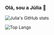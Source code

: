 ### Olá, sou a Júlia 👋

![Julia's GitHub stats](https://github-readme-stats.vercel.app/api?username=juliaam&theme=synthwave&icons=true&prs_merged=true&hide_rank=true&hide=jupyter%20notebook)

![Top Langs](https://github-readme-stats.vercel.app/api/top-langs/?username=juliaam&theme=synthwave&layout=compact)

